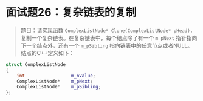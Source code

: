 # 面试题26：复杂链表的复制

> 题目：请实现函数 `ComplexListNode* Clone(ComplexListNode* pHead)`，复制一个复杂链表。在复杂链表中，每个结点除了有一个 `m_pNext` 指针指向下一个结点外，还有一个 `m_pSibling` 指向链表中的任意节点或者NULL。结点的C++定义如下：

```c++
struct ComplexListNode
{
    int                 m_nValue;
    ComplexListNode*    m_pNext;
    ComplexListNode*    m_pSibling;
};
```
